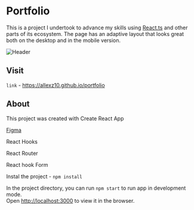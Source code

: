 

# Portfolio

This is a project I undertook to advance my skills using [React.ts](https://reactjs.org/) and other parts of its ecosystem. The page has an adaptive layout that looks great both on the desktop and in the mobile version. 


![Header](https://github.com/allexz10/allexz10/blob/main/assets/portfolio.gif)

## Visit

`link` -  https://allexz10.github.io/portfolio

## About

This project was created with Create React App

[Figma](https://www.figma.com/community/file/1043975636941872336)

React Hooks

React Router

React hook Form

Instal the project - `npm install`

In the project directory, you can run `npm start` to run app in development mode.<br>
Open [http://localhost:3000](http://localhost:3000) to view it in the browser.
